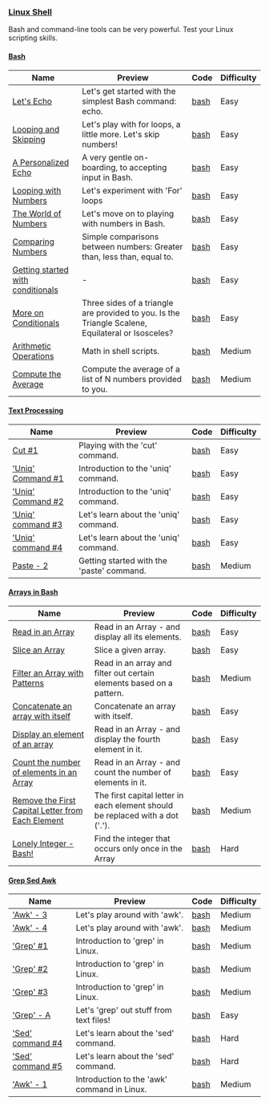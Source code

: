 ### [Linux Shell](https://www.hackerrank.com/domains/shell)
Bash and command-line tools can be very powerful. Test your Linux scripting skills.

#### [Bash](https://www.hackerrank.com/domains/shell/bash)

Name | Preview | Code | Difficulty
---- | ------- | ---- | ----------
[Let's Echo](https://www.hackerrank.com/challenges/bash-tutorials-lets-echo)|Let's get started with the simplest Bash command: echo.|[bash](bash/bash-tutorials-lets-echo.sh)|Easy
[Looping and Skipping](https://www.hackerrank.com/challenges/bash-tutorials---looping-and-skipping)|Let's play with for loops, a little more. Let's skip numbers!|[bash](bash/bash-tutorials---looping-and-skipping.sh)|Easy
[A Personalized Echo](https://www.hackerrank.com/challenges/bash-tutorials---a-personalized-echo)|A very gentle on-boarding, to accepting input in Bash.|[bash](bash/bash-tutorials---a-personalized-echo.sh)|Easy
[Looping with Numbers](https://www.hackerrank.com/challenges/bash-tutorials---looping-with-numbers)|Let's experiment with 'For' loops|[bash](bash/bash-tutorials---looping-with-numbers.sh)|Easy
[The World of Numbers](https://www.hackerrank.com/challenges/bash-tutorials---the-world-of-numbers)|Let's move on to playing with numbers in Bash.|[bash](bash/bash-tutorials---the-world-of-numbers.sh)|Easy
[Comparing Numbers](https://www.hackerrank.com/challenges/bash-tutorials---comparing-numbers)|Simple comparisons between numbers: Greater than, less than, equal to.|[bash](bash/bash-tutorials---comparing-numbers.sh)|Easy
[Getting started with conditionals](https://www.hackerrank.com/challenges/bash-tutorials---getting-started-with-conditionals)|-|[bash](bash/bash-tutorials---getting-started-with-conditionals.sh)|Easy
[More on Conditionals](https://www.hackerrank.com/challenges/bash-tutorials---more-on-conditionals)|Three sides of a triangle are provided to you. Is the Triangle Scalene, Equilateral or Isosceles?|[bash](bash/bash-tutorials---more-on-conditionals.sh)|Easy
[Arithmetic Operations](https://www.hackerrank.com/challenges/bash-tutorials---arithmetic-operations)|Math in shell scripts.|[bash](bash/bash-tutorials---arithmetic-operations.sh)|Medium
[Compute the Average](https://www.hackerrank.com/challenges/bash-tutorials---compute-the-average)|Compute the average of a list of N numbers provided to you.|[bash](bash/bash-tutorials---compute-the-average.sh)|Medium
#### [Text Processing](https://www.hackerrank.com/domains/shell/textpro)

Name | Preview | Code | Difficulty
---- | ------- | ---- | ----------
[Cut #1](https://www.hackerrank.com/challenges/text-processing-cut-1)|Playing with the 'cut' command.|[bash](textpro/text-processing-cut-1.sh)|Easy
['Uniq' Command #1](https://www.hackerrank.com/challenges/text-processing-in-linux-the-uniq-command-1)|Introduction to the 'uniq' command.|[bash](textpro/text-processing-in-linux-the-uniq-command-1.sh)|Easy
['Uniq' Command #2](https://www.hackerrank.com/challenges/text-processing-in-linux-the-uniq-command-2)|Introduction to the 'uniq' command.|[bash](textpro/text-processing-in-linux-the-uniq-command-2.sh)|Easy
['Uniq' command #3](https://www.hackerrank.com/challenges/text-processing-in-linux-the-uniq-command-3)|Let's learn about the 'uniq' command.|[bash](textpro/text-processing-in-linux-the-uniq-command-3.sh)|Easy
['Uniq' command #4](https://www.hackerrank.com/challenges/text-processing-in-linux-the-uniq-command-4)|Let's learn about the 'uniq' command.|[bash](textpro/text-processing-in-linux-the-uniq-command-4.sh)|Easy
[Paste - 2](https://www.hackerrank.com/challenges/paste-2)|Getting started with the 'paste' command.|[bash](textpro/paste-2.sh)|Medium
#### [Arrays in Bash](https://www.hackerrank.com/domains/shell/arrays-in-bash)

Name | Preview | Code | Difficulty
---- | ------- | ---- | ----------
[Read in an Array](https://www.hackerrank.com/challenges/bash-tutorials-read-in-an-array)|Read in an Array - and display all its elements.|[bash](arrays-in-bash/bash-tutorials-read-in-an-array.sh)|Easy
[Slice an Array](https://www.hackerrank.com/challenges/bash-tutorials-slice-an-array)|Slice a given array.|[bash](arrays-in-bash/bash-tutorials-slice-an-array.sh)|Easy
[Filter an Array with Patterns](https://www.hackerrank.com/challenges/bash-tutorials-filter-an-array-with-patterns)|Read in an array and filter out certain elements based on a pattern.|[bash](arrays-in-bash/bash-tutorials-filter-an-array-with-patterns.sh)|Medium
[Concatenate an array with itself](https://www.hackerrank.com/challenges/bash-tutorials-concatenate-an-array-with-itself)|Concatenate an array with itself.|[bash](arrays-in-bash/bash-tutorials-concatenate-an-array-with-itself.sh)|Easy
[Display an element of an array](https://www.hackerrank.com/challenges/bash-tutorials-display-the-third-element-of-an-array)|Read in an Array - and display the fourth element in it.|[bash](arrays-in-bash/bash-tutorials-display-the-third-element-of-an-array.sh)|Easy
[Count the number of elements in an Array](https://www.hackerrank.com/challenges/bash-tutorials-count-the-number-of-elements-in-an-array)|Read in an Array - and count the number of elements in it.|[bash](arrays-in-bash/bash-tutorials-count-the-number-of-elements-in-an-array.sh)|Easy
[Remove the First Capital Letter from Each Element](https://www.hackerrank.com/challenges/bash-tutorials-remove-the-first-capital-letter-from-each-array-element)|The first capital letter in each element should be replaced with a dot ('.').|[bash](arrays-in-bash/bash-tutorials-remove-the-first-capital-letter-from-each-array-element.sh)|Medium
[Lonely Integer - Bash!](https://www.hackerrank.com/challenges/lonely-integer-2)|Find the integer that occurs only once in the Array|[bash](arrays-in-bash/lonely-integer-2.sh)|Hard
#### [Grep Sed Awk](https://www.hackerrank.com/domains/shell/grep-sed-awk)

Name | Preview | Code | Difficulty
---- | ------- | ---- | ----------
['Awk' - 3](https://www.hackerrank.com/challenges/awk-3)|Let's play around with 'awk'.|[bash](grep-sed-awk/awk-3.sh)|Medium
['Awk' - 4](https://www.hackerrank.com/challenges/awk-4)|Let's play around with 'awk'.|[bash](grep-sed-awk/awk-4.sh)|Medium
['Grep' #1](https://www.hackerrank.com/challenges/text-processing-in-linux-the-grep-command-1)|Introduction to 'grep' in Linux.|[bash](grep-sed-awk/text-processing-in-linux-the-grep-command-1.sh)|Medium
['Grep' #2](https://www.hackerrank.com/challenges/text-processing-in-linux-the-grep-command-2)|Introduction to 'grep' in Linux.|[bash](grep-sed-awk/text-processing-in-linux-the-grep-command-2.sh)|Medium
['Grep' #3](https://www.hackerrank.com/challenges/text-processing-in-linux-the-grep-command-3)|Introduction to 'grep' in Linux.|[bash](grep-sed-awk/text-processing-in-linux-the-grep-command-3.sh)|Medium
['Grep' - A](https://www.hackerrank.com/challenges/text-processing-in-linux-the-grep-command-4)|Let's 'grep' out stuff from text files!|[bash](grep-sed-awk/text-processing-in-linux-the-grep-command-4.sh)|Easy
['Sed' command #4](https://www.hackerrank.com/challenges/sed-command-4)|Let's learn about the 'sed' command.|[bash](grep-sed-awk/sed-command-4.sh)|Hard
['Sed' command #5](https://www.hackerrank.com/challenges/sed-command-5)|Let's learn about the 'sed' command.|[bash](grep-sed-awk/sed-command-5.sh)|Hard
['Awk' - 1](https://www.hackerrank.com/challenges/awk-1)|Introduction to the 'awk' command in Linux.|[bash](grep-sed-awk/awk-1.sh)|Medium

